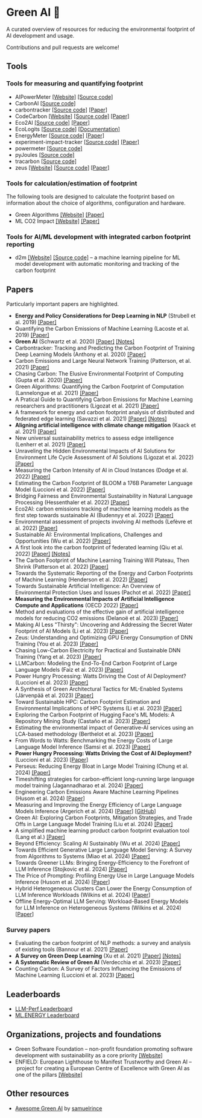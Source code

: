 # Green AI 🌱

A curated overview of resources for reducing the environmental footprint of AI development and usage.

Contributions and pull requests are welcome!


## Tools

### Tools for measuring and quantifying footprint

- AIPowerMeter [[Website]](https://greenai-uppa.github.io/AIPowerMeter/) [[Source code]](https://github.com/GreenAI-Uppa/AIPowerMeter)
- CarbonAI [[Source code]](https://github.com/Capgemini-Invent-France/CarbonAI)
- carbontracker [[Source code]](https://github.com/lfwa/carbontracker) [[Paper]](https://arxiv.org/pdf/2007.03051.pdf)
- CodeCarbon [[Website]](https://codecarbon.io/) [[Source code]](https://github.com/mlco2/codecarbon) [[Paper]](https://arxiv.org/pdf/1911.08354.pdf)
- Eco2AI [[Source code]](https://github.com/sb-ai-lab/Eco2AI) [[Paper]](https://arxiv.org/pdf/2208.00406.pdf)
- EcoLogits [[Source code]](https://github.com/genai-impact/ecologits) [[Documentation]](https://ecologits.ai/latest/)
- EnergyMeter [[Source code]](https://github.com/maufadel/EnergyMeter) [[Paper]](https://ieeexplore.ieee.org/stamp/stamp.jsp?arnumber=10549890)
- experiment-impact-tracker [[Source code]](https://github.com/Breakend/experiment-impact-tracker) [[Paper]](https://arxiv.org/pdf/2002.05651.pdf)
- powermeter [[Source code]](https://github.com/autoai-incubator/powermeter)
- pyJoules [[Source code]](https://github.com/powerapi-ng/pyJoules)
- tracarbon [[Source code]](https://github.com/fvaleye/tracarbon)
- zeus [[Website]](https://ml.energy/zeus) [[Source code]](https://github.com/ml-energy/zeus) [[Paper]](https://www.usenix.org/system/files/nsdi23-you.pdf)

### Tools for calculation/estimation of footprint

The following tools are designed to calculate the footprint based on information about the choice of algorithms, configuration and hardware.

- Green Algorithms [[Website]](http://calculator.green-algorithms.org/) [[Paper]](https://onlinelibrary.wiley.com/doi/epdf/10.1002/advs.202100707)
- ML CO2 Impact [[Website]](https://mlco2.github.io/impact/) [[Paper]](https://arxiv.org/pdf/1910.09700.pdf)

### Tools for AI/ML development with integrated carbon footprint reporting

- d2m [[Website]](https://sintef-9012.github.io/d2m/) [[Source code]](https://github.com/SINTEF-9012/d2m) – a machine learning pipeline for ML model development with automatic monitoring and tracking of the carbon footprint 

## Papers

Particularly important papers are highlighted.

- **Energy and Policy Considerations for Deep Learning in NLP** (Strubell et al. 2019) [[Paper]](https://arxiv.org/pdf/1906.02243.pdf)
- Quantifying the Carbon Emissions of Machine Learning (Lacoste et al. 2019) [[Paper]](https://arxiv.org/pdf/1910.09700.pdf)
- **Green AI** (Schwartz et al. 2020) [[Paper]](https://cacm.acm.org/magazines/2020/12/248800-green-ai/fulltext) [[Notes]](notes/schwartz2020.md)
- Carbontracker: Tracking and Predicting the Carbon Footprint of Training Deep Learning Models (Anthony et al. 2020) [[Paper]](https://arxiv.org/pdf/2007.03051.pdf)
- Carbon Emissions and Large Neural Network Training (Patterson, et al. 2021) [[Paper]](https://arxiv.org/ftp/arxiv/papers/2104/2104.10350.pdf)
- Chasing Carbon: The Elusive Environmental Footprint of Computing (Gupta et al. 2020) [[Paper]](https://arxiv.org/pdf/2011.02839.pdf)
- Green Algorithms: Quantifying the Carbon Footprint of Computation (Lannelongue et al. 2021) [[Paper]](https://onlinelibrary.wiley.com/doi/10.1002/advs.202100707)
- A Pratical Guide to Quantifying Carbon Emissions for Machine Learning researchers and practitioners (Ligozat et al. 2021) [[Paper]](https://hal.archives-ouvertes.fr/hal-03376391/document)
- A framework for energy and carbon footprint analysis of distributed and federated edge learning (Savazzi et al. 2021) [[Paper]](https://arxiv.org/pdf/2103.10346.pdf) [[Notes]](notes/savazzi2021.md)
- **Aligning artificial intelligence with climate change mitigation** (Kaack et al. 2021) [[Paper]](https://hal.archives-ouvertes.fr/hal-03368037/document)
- New universal sustainability metrics to assess edge intelligence (Lenherr et al. 2021) [[Paper]](https://www.sciencedirect.com/science/article/pii/S2210537921000718?via%3Dihub)
- Unraveling the Hidden Environmental Impacts of AI Solutions for Environment Life Cycle Assessment of AI Solutions (Ligozat et al. 2022) [[Paper]](https://arxiv.org/pdf/2110.11822.pdf)
- Measuring the Carbon Intensity of AI in Cloud Instances (Dodge et al. 2022) [[Paper]](https://arxiv.org/pdf/2206.05229.pdf)
- Estimating the Carbon Footprint of BLOOM a 176B Parameter Language Model (Luccioni et al. 2022) [[Paper]](https://arxiv.org/pdf/2211.02001.pdf)
- Bridging Fairness and Environmental Sustainability in Natural Language Processing (Hessenthaler et al. 2022) [[Paper]](https://arxiv.org/pdf/2211.04256.pdf)
- Eco2AI: carbon emissions tracking of machine learning models as the first step towards sustainable AI (Budennyy et al. 2022) [[Paper]](https://arxiv.org/pdf/2208.00406.pdf)
- Environmental assessment of projects involving AI methods (Lefèvre et al. 2022) [[Paper]](https://hal.science/hal-03922093v1/document)
- Sustainable AI: Environmental Implications, Challenges and Opportunities (Wu et al. 2022) [[Paper]](https://arxiv.org/pdf/2111.00364.pdf)
- A first look into the carbon footprint of federated learning (Qiu et al. 2022) [[Paper]](https://arxiv.org/pdf/2102.07627.pdf) [[Notes]](notes/qiu2022.md)
- The Carbon Footprint of Machine Learning Training Will Plateau, Then Shrink (Patterson et al. 2022) [[Paper]](https://arxiv.org/ftp/arxiv/papers/2204/2204.05149.pdf)
- Towards the Systematic Reporting of the Energy and Carbon Footprints of Machine Learning (Henderson et al. 2022) [[Paper]](https://arxiv.org/pdf/2002.05651.pdf)
- Towards Sustainable Artificial Intelligence: An Overview of Environmental Protection Uses and Issues (Pachot et al. 2022) [[Paper]](https://arxiv.org/ftp/arxiv/papers/2212/2212.11738.pdf)
- **Measuring the Environmental Impacts of Artificial Intelligence Compute and Applications** (OECD 2022) [[Paper]](https://www.oecd-ilibrary.org/docserver/7babf571-en.pdf?expires=1701262318&id=id&accname=guest&checksum=FAB39144A63BB5953FF7D56D7C18B147)
- Method and evaluations of the effective gain of artificial intelligence models for reducing CO2 emissions (Delanoë et al. 2023) [[Paper]](https://www.sciencedirect.com/science/article/pii/S030147972300049X)
- Making AI Less "Thirsty": Uncovering and Addressing the Secret Water Footprint of AI Models (Li et al. 2023) [[Paper]](https://arxiv.org/pdf/2304.03271.pdf)
- Zeus: Understanding and Optimizing GPU Energy Consumption of DNN Training (You et al. 2023) [[Paper]](https://www.usenix.org/conference/nsdi23/presentation/you)
- Chasing Low-Carbon Electricity for Practical and Sustainable DNN Training (Yang et al. 2023) [[Paper]](https://www.climatechange.ai/papers/iclr2023/29)
- LLMCarbon: Modeling the End-To-End Carbon Footprint of Large Language Models (Faiz et al. 2023) [[Paper]](https://arxiv.org/pdf/2309.14393.pdf)
- Power Hungry Processing: Watts Driving the Cost of AI Deployment? (Luccioni et al. 2023) [[Paper]](https://arxiv.org/pdf/2311.16863.pdf)
- A Synthesis of Green Architectural Tactics for ML-Enabled Systems (Järvenpää et al. 2023) [[Paper]](https://arxiv.org/pdf/2312.09610.pdf)
- Toward Sustainable HPC: Carbon Footprint Estimation and Environmental Implications of HPC Systems (Li et al. 2023) [[Paper]](https://arxiv.org/abs/2306.13177)
- Exploring the Carbon Footprint of Hugging Face's ML Models: A Repository Mining Study (Castaño et al. 2023) [[Paper]](https://ieeexplore.ieee.org/document/10304801)
- Estimating the environmental impact of Generative-AI services using an LCA-based methodology (Berthelot et al. 2023) [[Paper]](https://hal.univ-lorraine.fr/INRIA/hal-04346102v2)
- From Words to Watts: Benchmarking the Energy Costs of Large Language Model Inference (Samsi et al. 2023) [[Paper]](https://arxiv.org/abs/2310.03003)
- **Power Hungry Processing: Watts Driving the Cost of AI Deployment?** (Luccioni et al. 2023) [[Paper](https://arxiv.org/pdf/2311.16863.pdf)]
- Perseus: Reducing Energy Bloat in Large Model Training (Chung et al. 2024) [[Paper]](https://arxiv.org/abs/2312.06902)
- Timeshifting strategies for carbon-efficient long-running large language model training (Jagannadharao et al. 2024) [[Paper]](https://link.springer.com/article/10.1007/s11334-023-00546-x)
- Engineering Carbon Emissions Aware Machine Learning Pipelines (Husom et al. 2024) [[Paper](https://dl.acm.org/doi/pdf/10.1145/3644815.3644943)]
- Measuring and Improving the Energy Efficiency of Large Language Models Inference (Argerich et al. 2024) [[Paper](https://ieeexplore.ieee.org/stamp/stamp.jsp?arnumber=10549890)] [[GitHub](https://github.com/maufadel/EnergyMeter)]
- Green AI: Exploring Carbon Footprints, Mitigation Strategies, and Trade Offs in Large Language Model Training (Liu et al. 2024) [[Paper]](https://arxiv.org/abs/2404.01157)
- A simplified machine learning product carbon footprint evaluation tool (Lang et al.) [[Paper]](https://www.sciencedirect.com/science/article/pii/S2666789424000254)
- Beyond Efficiency: Scaling AI Sustainably (Wu et al. 2024) [[Paper]](https://arxiv.org/abs/2406.05303v1)
- Towards Efficient Generative Large Language Model Serving: A Survey from Algorithms to Systems (Miao et al. 2024) [[Paper]](https://arxiv.org/abs/2312.15234)
- Towards Greener LLMs: Bringing Energy-Efficiency to the Forefront of LLM Inference (Stojkovic et al. 2024) [[Paper]](https://arxiv.org/abs/2403.20306)
- The Price of Prompting: Profiling Energy Use in Large Language Models Inference (Husom et al. 2024) [[Paper](https://arxiv.org/abs/2407.16893)]
- Hybrid Heterogeneous Clusters Can Lower the Energy Consumption of LLM Inference Workloads (Wilkins et al. 2024) [[Paper](https://dl.acm.org/doi/pdf/10.1145/3632775.3662830)]
- Offline Energy-Optimal LLM Serving: Workload-Based Energy Models for LLM Inference on Heterogeneous Systems (Wilkins et al. 2024) [[Paper](https://arxiv.org/pdf/2407.04014)]

<!-- - How to shrink AI's ballooning carbon footprint (Gibney et al. 2022) [[Paper]]() -->

### Survey papers

- Evaluating the carbon footprint of NLP methods: a survey and analysis of existing tools (Bannour et al. 2021) [[Paper]](https://aclanthology.org/2021.sustainlp-1.2.pdf)
- **A Survey on Green Deep Learning** (Xu et al. 2021) [[Paper]](https://arxiv.org/pdf/2111.05193.pdf) [[Notes]](notes/xu2021.md)
- **A Systematic Review of Green AI** (Verdecchia et al. 2023) [[Paper]](https://arxiv.org/pdf/2301.11047.pdf)
- Counting Carbon: A Survey of Factors Influencing the Emissions of Machine Learning (Luccioni et al. 2023) [[Paper]](https://arxiv.org/pdf/2302.08476v1.pdf)


<!-- ### Green AI and Edge Computing -->

<!-- - Energy efficient AI on[Shah 2020: Energy efficient AI on Edge]() -->
<!-- - [Shah 2020: Energy efficient AI on Edge]() -->
<!-- 	- Training AI models results in huge carbon emissions -->
<!-- 	- Our approach for carbon efficient AI -->
<!-- 		- Pruning -->
<!-- 		- Quantization -->

## Leaderboards

- [LLM-Perf Leaderboard](https://huggingface.co/spaces/optimum/llm-perf-leaderboard)
- [ML.ENERGY Leaderboard](https://ml.energy/leaderboard/)

## Organizations, projects and foundations

- Green Software Foundation – non-profit foundation promoting software development with sustainability as a core priority [[Website]](https://greensoftware.foundation/)
- ENFIELD: European Lighthouse to Manifest Trustworthy and Green AI – project for creating a European Centre of Excellence with Green AI as one of the pillars [[Website]](https://www.enfield-project.eu/)

## Other resources

- [Awesome Green AI](https://github.com/samuelrince/awesome-green-ai/tree/main) by [samuelrince](https://github.com/samuelrince)
